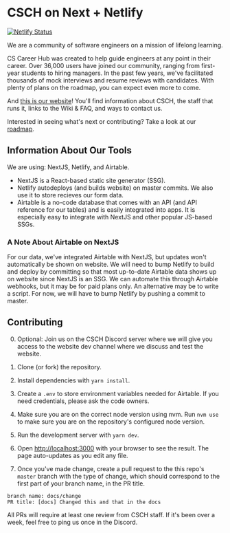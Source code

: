 # CSCH on Next + Netlify

[![Netlify Status](https://api.netlify.com/api/v1/badges/076322a1-ac5f-457f-8028-9e33d088fba0/deploy-status)](https://app.netlify.com/sites/cscareerhub-next/deploys)

We are a community of software engineers on a mission of lifelong learning.

CS Career Hub was created to help guide engineers at any point in their career. Over 36,000 users have joined our community, ranging from first-year students to hiring managers. In the past few years, we've facilitated thousands of mock interviews and resume reviews with candidates. With plenty of plans on the roadmap, you can expect even more to come.

And [this is our website](https://cscareerhub.com/)! You'll find information about CSCH, the staff that runs it, links to the Wiki & FAQ, and ways to contact us.

Interested in seeing what's next or contributing? Take a look at our [roadmap](https://github.com/cscareerhub/csch-web/projects/1).

## Information About Our Tools

We are using: NextJS, Netlify, and Airtable.

- NextJS is a React-based static site generator (SSG).
- Netlify autodeploys (and builds website) on master commits. We also use it to store recieves our form data.
- Airtable is a no-code database that comes with an API (and API reference for our tables) and is easily integrated into apps. It is especially easy to integrate with NextJS and other popular JS-based SSGs.

### A Note About Airtable on NextJS

For our data, we've integrated Airtable with NextJS, but updates won't automatically be shown on website. We will need to bump Netlify to build and deploy by committing so that most up-to-date Airtable data shows up on website since NextJS is an SSG. We can automate this through Airtable webhooks, but it may be for paid plans only. An alternative may be to write a script. For now, we will have to bump Netlify by pushing a commit to master.

## Contributing

0. Optional: Join us on the CSCH Discord server where we will give you access to the website dev channel where we discuss and test the website.

1. Clone (or fork) the repository.

2. Install dependencies with `yarn install`.

3. Create a `.env` to store environment variables needed for Airtable. If you need credentials, please ask the code owners.

4. Make sure you are on the correct node version using nvm. Run `nvm use` to make sure you are on the repository's configured node version.

5. Run the development server with `yarn dev`.

6. Open [http://localhost:3000](http://localhost:3000) with your browser to see the result. The page auto-updates as you edit any file.

7. Once you've made change, create a pull request to the this repo's `master` branch with the type of change, which should correspond to the first part of your branch name, in the PR title.

```
branch name: docs/change
PR title: [docs] Changed this and that in the docs
```

All PRs will require at least one review from CSCH staff. If it's been over a week, feel free to ping us once in the Discord.
